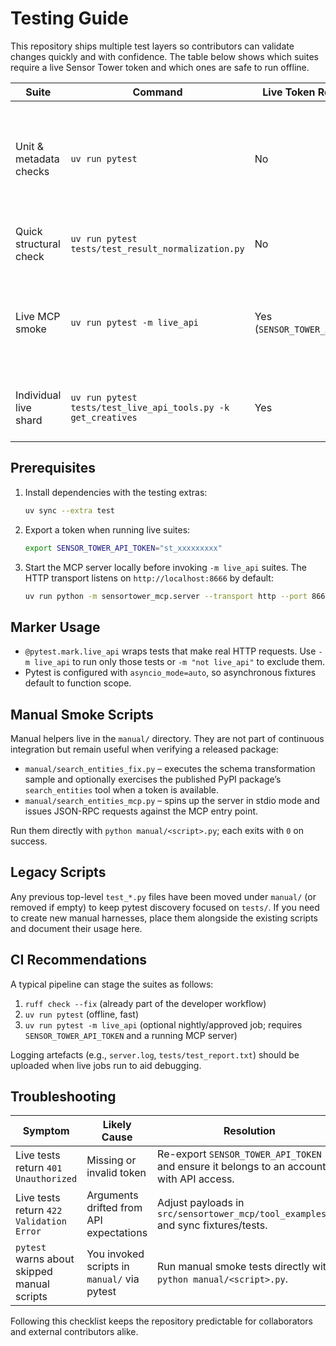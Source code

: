 # Testing Guide

This repository ships multiple test layers so contributors can validate changes quickly and with confidence.  The table below shows which suites require a live Sensor Tower token and which ones are safe to run offline.

| Suite | Command | Live Token Required? | Purpose |
| --- | --- | --- | --- |
| Unit & metadata checks | `uv run pytest` | No | Validates tool registration, structured output, and helper modules without hitting the live API. |
| Quick structural check | `uv run pytest tests/test_result_normalization.py` | No | Fast sanity test while iterating on tool logic. |
| Live MCP smoke | `uv run pytest -m live_api` | Yes (`SENSOR_TOWER_API_TOKEN`) | Calls every registered MCP tool via the HTTP gateway to confirm live API compatibility. |
| Individual live shard | `uv run pytest tests/test_live_api_tools.py -k get_creatives` | Yes | Diagnose a single tool while developing parameters. |

## Prerequisites

1. Install dependencies with the testing extras:
   ```bash
   uv sync --extra test
   ```
2. Export a token when running live suites:
   ```bash
   export SENSOR_TOWER_API_TOKEN="st_xxxxxxxxx"
   ```
3. Start the MCP server locally before invoking `-m live_api` suites.  The HTTP transport listens on `http://localhost:8666` by default:
   ```bash
   uv run python -m sensortower_mcp.server --transport http --port 8666
   ```

## Marker Usage

- `@pytest.mark.live_api` wraps tests that make real HTTP requests.  Use `-m live_api` to run only those tests or `-m "not live_api"` to exclude them.
- Pytest is configured with `asyncio_mode=auto`, so asynchronous fixtures default to function scope.

## Manual Smoke Scripts

Manual helpers live in the `manual/` directory.  They are not part of continuous integration but remain useful when verifying a released package:

- `manual/search_entities_fix.py` – executes the schema transformation sample and optionally exercises the published PyPI package’s `search_entities` tool when a token is available.
- `manual/search_entities_mcp.py` – spins up the server in stdio mode and issues JSON-RPC requests against the MCP entry point.

Run them directly with `python manual/<script>.py`; each exits with `0` on success.

## Legacy Scripts

Any previous top-level `test_*.py` files have been moved under `manual/` (or removed if empty) to keep pytest discovery focused on `tests/`.  If you need to create new manual harnesses, place them alongside the existing scripts and document their usage here.

## CI Recommendations

A typical pipeline can stage the suites as follows:

1. `ruff check --fix` (already part of the developer workflow)
2. `uv run pytest` (offline, fast)
3. `uv run pytest -m live_api` (optional nightly/approved job; requires `SENSOR_TOWER_API_TOKEN` and a running MCP server)

Logging artefacts (e.g., `server.log`, `tests/test_report.txt`) should be uploaded when live jobs run to aid debugging.

## Troubleshooting

| Symptom | Likely Cause | Resolution |
| --- | --- | --- |
| Live tests return `401 Unauthorized` | Missing or invalid token | Re-export `SENSOR_TOWER_API_TOKEN` and ensure it belongs to an account with API access. |
| Live tests return `422 Validation Error` | Arguments drifted from API expectations | Adjust payloads in `src/sensortower_mcp/tool_examples.py` and sync fixtures/tests. |
| `pytest` warns about skipped manual scripts | You invoked scripts in `manual/` via pytest | Run manual smoke tests directly with `python manual/<script>.py`. |

Following this checklist keeps the repository predictable for collaborators and external contributors alike.
